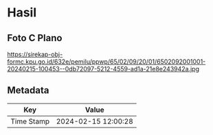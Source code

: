 # Hasil

## Foto C Plano

https://sirekap-obj-formc.kpu.go.id/632e/pemilu/ppwp/65/02/09/20/01/6502092001001-20240215-100453--0db72097-5212-4559-ad1a-21e8e243942a.jpg


## Metadata

| Key        | Value               |
| ---------- | ------------------- |
| Time Stamp | 2024-02-15 12:00:28 |



